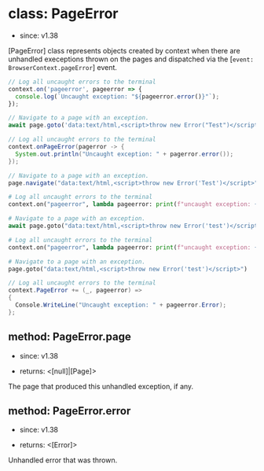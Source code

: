 # class: PageError
* since: v1.38

[PageError] class represents objects created by context when there are unhandled
execeptions thrown on the pages and dispatched via the [`event: BrowserContext.pageError`] event.

```js
// Log all uncaught errors to the terminal
context.on('pageerror', pageerror => {
  console.log(`Uncaught exception: "${pageerror.error()}"`);
});

// Navigate to a page with an exception.
await page.goto('data:text/html,<script>throw new Error("Test")</script>');
```

```java
// Log all uncaught errors to the terminal
context.onPageError(pagerror -> {
  System.out.println("Uncaught exception: " + pagerror.error());
});

// Navigate to a page with an exception.
page.navigate("data:text/html,<script>throw new Error('Test')</script>");
```

```python async
# Log all uncaught errors to the terminal
context.on("pageerror", lambda pageerror: print(f"uncaught exception: {pageerror.error}"))

# Navigate to a page with an exception.
await page.goto("data:text/html,<script>throw new Error('test')</script>")
```

```python sync
# Log all uncaught errors to the terminal
context.on("pageerror", lambda pageerror: print(f"uncaught exception: {pageerror.error}"))

# Navigate to a page with an exception.
page.goto("data:text/html,<script>throw new Error('test')</script>")
```

```csharp
// Log all uncaught errors to the terminal
context.PageError += (_, pageerror) =>
{
  Console.WriteLine("Uncaught exception: " + pageerror.Error);
};
```

## method: PageError.page
* since: v1.38
- returns: <[null]|[Page]>

The page that produced this unhandled exception, if any.

## method: PageError.error
* since: v1.38
- returns: <[Error]>

Unhandled error that was thrown.

